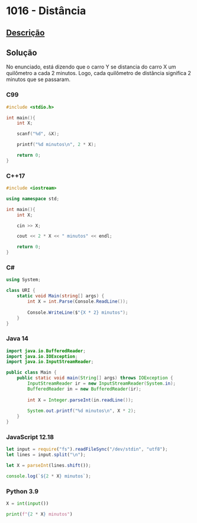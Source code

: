 # 1016 - Distância

## [Descrição](https://www.beecrowd.com.br/judge/pt/problems/view/1016)

## Solução

No enunciado, está dizendo que o carro Y se distancia do carro X um quilômetro a cada 2 minutos. Logo, cada quilômetro de distância significa 2 minutos que se passaram.

### C99

```c
#include <stdio.h>

int main(){
    int X;

    scanf("%d", &X);

    printf("%d minutos\n", 2 * X);

    return 0;
}
```

### C++17

```cpp
#include <iostream>

using namespace std;

int main(){
    int X;

    cin >> X;

    cout << 2 * X << " minutos" << endl;

    return 0;
}
```

### C#

```cs
using System;

class URI {
    static void Main(string[] args) {
        int X = int.Parse(Console.ReadLine());
        
        Console.WriteLine($"{X * 2} minutos");
    }
}
```

### Java 14

```java
import java.io.BufferedReader;
import java.io.IOException;
import java.io.InputStreamReader;

public class Main {
    public static void main(String[] args) throws IOException {
        InputStreamReader ir = new InputStreamReader(System.in);
        BufferedReader in = new BufferedReader(ir);
        
        int X = Integer.parseInt(in.readLine());
        
        System.out.printf("%d minutos\n", X * 2);
    }
}
```

### JavaScript 12.18

```javascript
let input = require("fs").readFileSync("/dev/stdin", "utf8");
let lines = input.split("\n");

let X = parseInt(lines.shift());

console.log(`${2 * X} minutos`);
```

### Python 3.9

```python
X = int(input())

print(f"{2 * X} minutos")
```